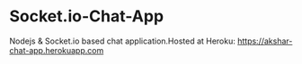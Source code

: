 # Socket.io-Chat-App

Nodejs & Socket.io based chat application.Hosted at Heroku: 
https://akshar-chat-app.herokuapp.com
